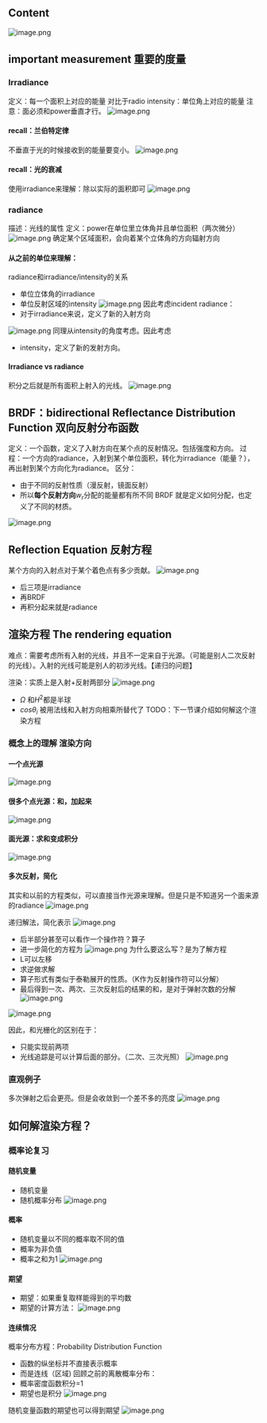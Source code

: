 ## Content
![image.png](https://gitee.com/dontt/picgo-img-bed/raw/master/img/20241104223522.png)

## important measurement 重要的度量
### Irradiance
定义：每一个面积上对应的能量
对比于radio intensity：单位角上对应的能量
注意：面必须和power垂直才行。
![image.png](https://gitee.com/dontt/picgo-img-bed/raw/master/img/20241110193108.png)

#### recall：兰伯特定律
不垂直于光的时候接收到的能量要变小。
![image.png](https://gitee.com/dontt/picgo-img-bed/raw/master/img/20241110193059.png)

#### recall：光的衰减
使用irradiance来理解：除以实际的面积即可
![image.png](https://gitee.com/dontt/picgo-img-bed/raw/master/img/20241110193624.png)

### radiance
描述：光线的属性
定义：power在单位里立体角并且单位面积（两次微分）
![image.png](https://gitee.com/dontt/picgo-img-bed/raw/master/img/20241110193834.png)
确定某个区域面积，会向着某个立体角的方向辐射方向
#### 从之前的单位来理解：
radiance和irradiance/intensity的关系
- 单位立体角的irradiance
- 单位反射区域的intensity
![image.png](https://gitee.com/dontt/picgo-img-bed/raw/master/img/20241110194204.png)
因此考虑incident radiance：
- 对于irradiance来说，定义了新的入射方向

![image.png](https://gitee.com/dontt/picgo-img-bed/raw/master/img/20241110194410.png)
同理从intensity的角度考虑。因此考虑
- intensity，定义了新的发射方向。

#### Irradiance vs radiance
积分之后就是所有面积上射入的光线。
![image.png](https://gitee.com/dontt/picgo-img-bed/raw/master/img/20241110194645.png)

## BRDF：bidirectional Reflectance Distribution Function 双向反射分布函数
定义：一个函数，定义了入射方向在某个点的反射情况。包括强度和方向。
过程：一个方向的radiance，入射到某个单位面积，转化为irradiance（能量？），再出射到某个方向化为radiance。
区分：
- 由于不同的反射性质（漫反射，镜面反射）
- 所以**每个反射方向**$w_r$分配的能量都有所不同
BRDF 就是定义如何分配，也定义了不同的材质。

![image.png](https://gitee.com/dontt/picgo-img-bed/raw/master/img/20241110195313.png)

## Reflection Equation 反射方程
某个方向的入射点对于某个着色点有多少贡献。
![image.png](https://gitee.com/dontt/picgo-img-bed/raw/master/img/20241110195741.png)
- 后三项是irradiance
- 再BRDF
- 再积分起来就是radiance

## 渲染方程 The rendering equation
难点：需要考虑所有入射的光线，并且不一定来自于光源。（可能是别人二次反射的光线）。入射的光线可能是别人的初涉光线。【递归的问题】

渲染：实质上是入射+反射两部分
![image.png](https://gitee.com/dontt/picgo-img-bed/raw/master/img/20241110200131.png)
- $\Omega$ 和$H^2$都是半球
- $cos\theta_i$ 被用法线和入射方向相乘所替代了
TODO：下一节课介绍如何解这个渲染方程
### 概念上的理解 渲染方向
#### 一个点光源
![image.png](https://gitee.com/dontt/picgo-img-bed/raw/master/img/20241110200737.png)

#### 很多个点光源：和，加起来
![image.png](https://gitee.com/dontt/picgo-img-bed/raw/master/img/20241110200759.png)

#### 面光源：求和变成积分
![image.png](https://gitee.com/dontt/picgo-img-bed/raw/master/img/20241110200854.png)

#### 多次反射，简化
其实和以前的方程类似，可以直接当作光源来理解。但是只是不知道另一个面来源的radiance
![image.png](https://gitee.com/dontt/picgo-img-bed/raw/master/img/20241110201016.png)

递归解法，简化表示
![image.png](https://gitee.com/dontt/picgo-img-bed/raw/master/img/20241110201205.png)
- 后半部分甚至可以看作一个操作符？算子
- 进一步简化的方程为
![image.png](https://gitee.com/dontt/picgo-img-bed/raw/master/img/20241110201309.png)
为什么要这么写？是为了解方程
- L可以左移
- 求逆做求解
- 算子形式有类似于泰勒展开的性质。（K作为反射操作符可以分解）
- 最后得到一次、两次、三次反射后的结果的和，是对于弹射次数的分解
![image.png](https://gitee.com/dontt/picgo-img-bed/raw/master/img/20241110203911.png)

![image.png](https://gitee.com/dontt/picgo-img-bed/raw/master/img/20241110204053.png)

因此，和光栅化的区别在于：
- 只能实现前两项
- 光线追踪是可以计算后面的部分。（二次、三次光照）
![image.png](https://gitee.com/dontt/picgo-img-bed/raw/master/img/20241110204503.png)

### 直观例子
多次弹射之后会更亮。但是会收敛到一个差不多的亮度
![image.png](https://gitee.com/dontt/picgo-img-bed/raw/master/img/20241110204728.png)

## 如何解渲染方程？
### 概率论复习
#### 随机变量
- 随机变量
- 随机概率分布
![image.png](https://gitee.com/dontt/picgo-img-bed/raw/master/img/20241110205031.png)
#### 概率
- 随机变量以不同的概率取不同的值
- 概率为非负值
- 概率之和为1
![image.png](https://gitee.com/dontt/picgo-img-bed/raw/master/img/20241110205126.png)
#### 期望
- 期望：如果重复取样能得到的平均数
- 期望的计算方法：
![image.png](https://gitee.com/dontt/picgo-img-bed/raw/master/img/20241110205217.png)
#### 连续情况
概率分布方程：Probability Distribution Function
- 函数的纵坐标并不直接表示概率
- 而是连线（区域)
回顾之前的离散概率分布：
- 概率密度函数积分=1
- 期望也是积分
![image.png](https://gitee.com/dontt/picgo-img-bed/raw/master/img/20241110205535.png)

随机变量函数的期望也可以得到期望
![image.png](https://gitee.com/dontt/picgo-img-bed/raw/master/img/20241110205730.png)
